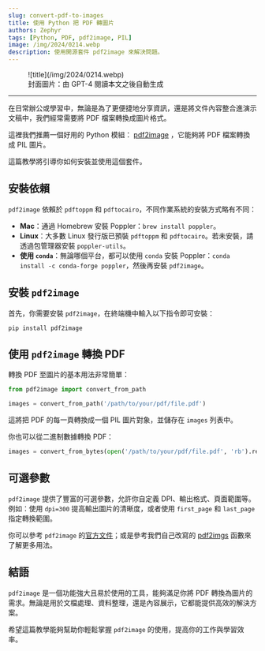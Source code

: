 ```yaml
---
slug: convert-pdf-to-images
title: 使用 Python 把 PDF 轉圖片
authors: Zephyr
tags: [Python, PDF, pdf2image, PIL]
image: /img/2024/0214.webp
description: 使用開源套件 pdf2image 來解決問題。
---
```


<figure>
![title](/img/2024/0214.webp)
<figcaption>封面圖片：由 GPT-4 閱讀本文之後自動生成</figcaption>
</figure>

---

在日常辦公或學習中，無論是為了更便捷地分享資訊，還是將文件內容整合進演示文稿中，我們經常需要將 PDF 檔案轉換成圖片格式。

這裡我們推薦一個好用的 Python 模組： [pdf2image](https://github.com/Belval/pdf2image/tree/master) ，它能夠將 PDF 檔案轉換成 PIL 圖片。

這篇教學將引導你如何安裝並使用這個套件。

<!-- truncate -->

## 安裝依賴

`pdf2image` 依賴於 `pdftoppm` 和 `pdftocairo`，不同作業系統的安裝方式略有不同：

- **Mac**：通過 Homebrew 安裝 Poppler：`brew install poppler`。
- **Linux**：大多數 Linux 發行版已預裝 `pdftoppm` 和 `pdftocairo`。若未安裝，請透過包管理器安裝 `poppler-utils`。
- **使用 `conda`**：無論哪個平台，都可以使用 `conda` 安裝 Poppler：`conda install -c conda-forge poppler`，然後再安裝 `pdf2image`。

## 安裝 `pdf2image`

首先，你需要安裝 `pdf2image`，在終端機中輸入以下指令即可安裝：

```shell
pip install pdf2image
```

## 使用 `pdf2image` 轉換 PDF

轉換 PDF 至圖片的基本用法非常簡單：

```python
from pdf2image import convert_from_path

images = convert_from_path('/path/to/your/pdf/file.pdf')
```

這將把 PDF 的每一頁轉換成一個 PIL 圖片對象，並儲存在 `images` 列表中。

你也可以從二進制數據轉換 PDF：

```python
images = convert_from_bytes(open('/path/to/your/pdf/file.pdf', 'rb').read())
```

## 可選參數

`pdf2image` 提供了豐富的可選參數，允許你自定義 DPI、輸出格式、頁面範圍等。例如：使用 `dpi=300` 提高輸出圖片的清晰度，或者使用 `first_page` 和 `last_page` 指定轉換範圍。

你可以參考 `pdf2image` 的[官方文件](https://github.com/Belval/pdf2image/tree/master)；或是參考我們自己改寫的 [pdf2imgs](https://github.com/DocsaidLab/DocsaidKit/blob/eb8ac0a56779a75dcc951c683001e6129052cc5a/docsaidkit/vision/improc.py#L275) 函數來了解更多用法。

## 結語

`pdf2image` 是一個功能強大且易於使用的工具，能夠滿足你將 PDF 轉換為圖片的需求。無論是用於文檔處理、資料整理，還是內容展示，它都能提供高效的解決方案。

希望這篇教學能夠幫助你輕鬆掌握 `pdf2image` 的使用，提高你的工作與學習效率。
